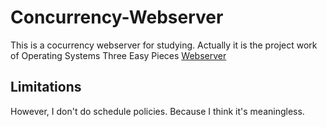 # Concurrency-Webserver

This is a cocurrency webserver for studying. Actually it is the
project work of Operating Systems Three Easy Pieces
[Webserver](https://github.com/remzi-arpacidusseau/ostep-projects)

## Limitations

However, I don't do schedule policies. Because I think it's meaningless.
